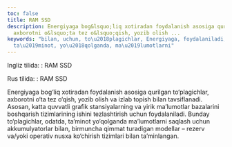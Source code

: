 ```yaml
---
toc: false
title: RAM SSD
description: Energiyaga bog&lsquo;liq xotiradan foydalanish asosiga qurilgan to&lsquo;plagichlar,
  axborotni o&lsquo;ta tez o&lsquo;qish, yozib olish ...
keywords: "bilan, uchun, to\u2018plagichlar, Energiyaga, foydalaniladi, Bunday, odatda,
  ta\u2019minot, yo\u2018qolganda, ma\u2019lumotlarni"
---
```


Ingliz tilida:
:   RAM SSD

Rus tilida:
:   RAM SSD

Energiyaga bog‘liq xotiradan foydalanish asosiga qurilgan to‘plagichlar, axborotni o‘ta tez o‘qish, yozib olish va izlab topish bilan tavsiflanadi. Asosan, katta quvvatli grafik stansiyalarning va yirik ma’lumotlar bazalarini boshqarish tizimlarining ishini tezlashtirish uchun foydalaniladi. Bunday to‘plagichlar, odatda, ta’minot yo‘qolganda ma’lumotlarni saqlash uchun akkumulyatorlar bilan, birmuncha qimmat turadigan modellar – rezerv va/yoki operativ nusxa ko‘chirish tizimlari bilan ta’minlangan.